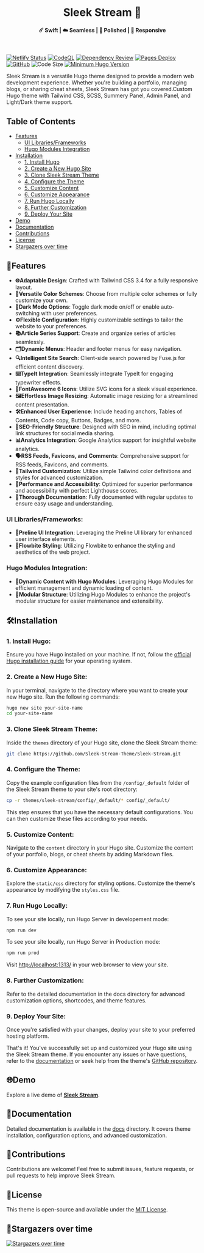 <h1 align="center">Sleek Stream 🚀</h1>
<h4 align=center>☄️ Swift | ☁️ Seamless | 🌙 Polished | 📱 Responsive</h4>
<br>

[![Netlify Status](https://api.netlify.com/api/v1/badges/a561f80e-a14f-478f-8369-cf90ef62c172/deploy-status)](https://app.netlify.com/sites/sleek-stream/deploys)
[![CodeQL](https://github.com/Sleek-Stream-Theme/Sleek-Stream/actions/workflows/codeql.yml/badge.svg)](https://github.com/Sleek-Stream-Theme/Sleek-Stream/actions/workflows/codeql.yml)
[![Dependency Review](https://github.com/Sleek-Stream-Theme/Sleek-Stream/actions/workflows/dependency-review.yml/badge.svg)](https://github.com/Sleek-Stream-Theme/Sleek-Stream/actions/workflows/dependency-review.yml)
[![Pages Deploy](https://github.com/Sleek-Stream-Theme/Sleek-Stream/actions/workflows/hugo.yml/badge.svg)](https://github.com/Sleek-Stream-Theme/Sleek-Stream/actions/workflows/hugo.yml)
[![GitHub](https://img.shields.io/github/license/Sleek-Stream-Theme/Sleek-Stream)](https://github.com/Sleek-Stream-Theme/Sleek-Stream/blob/main/LICENSE)
![Code Size](https://img.shields.io/github/languages/code-size/Sleek-Stream-Theme/Sleek-Stream)
[![Minimum Hugo Version](https://img.shields.io/static/v1?label=min-HUGO-version&message=0.116.0&color=blue&logo=hugo)](https://github.com/gohugoio/hugo/releases/tag/v0.116.0)

Sleek Stream is a versatile Hugo theme designed to provide a modern web development experience. Whether you're building a portfolio, managing blogs, or sharing cheat sheets, Sleek Stream has got you covered.Custom Hugo theme with Tailwind CSS, SCSS, Summery Panel, Admin Panel, and Light/Dark theme support.

## Table of Contents

- [Features](#features)
  - [UI Libraries/Frameworks](#ui-librariesframeworks)
  - [Hugo Modules Integration](#hugo-modules-integration)
- [Installation](#installation)
  - [1. Install Hugo](#1-install-hugo)
  - [2. Create a New Hugo Site](#2-create-a-new-hugo-site)
  - [3. Clone Sleek Stream Theme](#3-clone-sleek-stream-theme)
  - [4. Configure the Theme](#4-configure-the-theme)
  - [5. Customize Content](#5-customize-content)
  - [6. Customize Appearance](#6-customize-appearance)
  - [7. Run Hugo Locally](#7-run-hugo-locally)
  - [8. Further Customization](#8-further-customization)
  - [9. Deploy Your Site](#9-deploy-your-site)
- [Demo](#demo)
- [Documentation](#documentation)
- [Contributions](#contributions)
- [License](#license)
- [Stargazers over time](#stargazers-over-time)

## 🌟Features

- **🌐Adaptable Design**: Crafted with Tailwind CSS 3.4 for a fully responsive layout.
- **🎨Versatile Color Schemes**: Choose from multiple color schemes or fully customize your own.
- **🌙Dark Mode Options**: Toggle dark mode on/off or enable auto-switching with user preferences.
- **⚙️Flexible Configuration**: Highly customizable settings to tailor the website to your preferences.
- **📚Article Series Support**: Create and organize series of articles seamlessly.
- **🗂️Dynamic Menus**: Header and footer menus for easy navigation.
- **🔍Intelligent Site Search**: Client-side search powered by Fuse.js for efficient content discovery.
- **⌨️TypeIt Integration**: Seamlessly integrate TypeIt for engaging typewriter effects.
- **🚀FontAwesome 6 Icons**: Utilize SVG icons for a sleek visual experience.
- **🖼️Effortless Image Resizing**: Automatic image resizing for a streamlined content presentation.
- **🛠️Enhanced User Experience**: Include heading anchors, Tables of Contents, Code copy, Buttons, Badges, and more.
- **🚀SEO-Friendly Structure**: Designed with SEO in mind, including optimal link structures for social media sharing.
- **📊Analytics Integration**: Google Analytics support for insightful website analytics.
- **🗣️RSS Feeds, Favicons, and Comments**: Comprehensive support for RSS feeds, Favicons, and comments.
- **🎨Tailwind Customization**: Utilize simple Tailwind color definitions and styles for advanced customization.
- **🚀Performance and Accessibility**: Optimized for superior performance and accessibility with perfect Lighthouse scores.
- **📖Thorough Documentation**: Fully documented with regular updates to ensure easy usage and understanding.

### **UI Libraries/Frameworks:**

- **🎨Preline UI Integration**: Leveraging the Preline UI library for enhanced user interface elements.
- **🚀Flowbite Styling**: Utilizing Flowbite to enhance the styling and aesthetics of the web project.

### **Hugo Modules Integration:**

- **🔗Dynamic Content with Hugo Modules**: Leveraging Hugo Modules for efficient management and dynamic loading of content.
- **🚀Modular Structure**: Utilizing Hugo Modules to enhance the project's modular structure for easier maintenance and extensibility.

## 🛠Installation

### 1. Install Hugo:

Ensure you have Hugo installed on your machine. If not, follow the [official Hugo installation guide](https://gohugo.io/getting-started/installing/) for your operating system.

### 2. Create a New Hugo Site:

In your terminal, navigate to the directory where you want to create your new Hugo site. Run the following commands:

```bash
hugo new site your-site-name
cd your-site-name
```

### 3. Clone Sleek Stream Theme:

Inside the `themes` directory of your Hugo site, clone the Sleek Stream theme:

```bash
git clone https://github.com/Sleek-Stream-Theme/Sleek-Stream.git
```

### 4. Configure the Theme:

Copy the example configuration files from the `/config/_default` folder of the Sleek Stream theme to your site's root directory:

```bash
cp -r themes/sleek-stream/config/_default/* config/_default/
```

This step ensures that you have the necessary default configurations. You can then customize these files according to your needs.

### 5. Customize Content:

Navigate to the `content` directory in your Hugo site. Customize the content of your portfolio, blogs, or cheat sheets by adding Markdown files.

### 6. Customize Appearance:

Explore the `static/css` directory for styling options. Customize the theme's appearance by modifying the `styles.css` file.

### 7. Run Hugo Locally:

To see your site locally, run Hugo Server in developement mode:

```bash
npm run dev
```

To see your site locally, run Hugo Server in Production mode:

```bash
npm run prod
```

Visit [http://localhost:1313/](http://localhost:1313/) in your web browser to view your site.

### 8. Further Customization:

Refer to the detailed documentation in the docs directory for advanced customization options, shortcodes, and theme features.

### 9. Deploy Your Site:

Once you're satisfied with your changes, deploy your site to your preferred hosting platform.

That's it! You've successfully set up and customized your Hugo site using the Sleek Stream theme. If you encounter any issues or have questions, refer to the [documentation](https://sleek-stream.netlify.app/docs) or seek help from the theme's [GitHub repository](https://github.com/Sleek-Stream-Theme/Sleek-Stream.git).

## 🌐Demo

Explore a live demo of [**Sleek Stream**](https://sleek-stream.netlify.app/).

## 📖Documentation

Detailed documentation is available in the [docs](https://sleek-stream.netlify.app//docs) directory. It covers theme installation, configuration options, and advanced customization.

## 🤝Contributions

Contributions are welcome! Feel free to submit issues, feature requests, or pull requests to help improve Sleek Stream.

## 📄License

This theme is open-source and available under the [MIT License](LICENSE).

## 🌠Stargazers over time

[![Stargazers over time](https://starchart.cc/Sleek-Stream-Theme/Sleek-Stream.svg?variant=adaptive)](https://starchart.cc/Sleek-Stream-Theme/Sleek-Stream)
